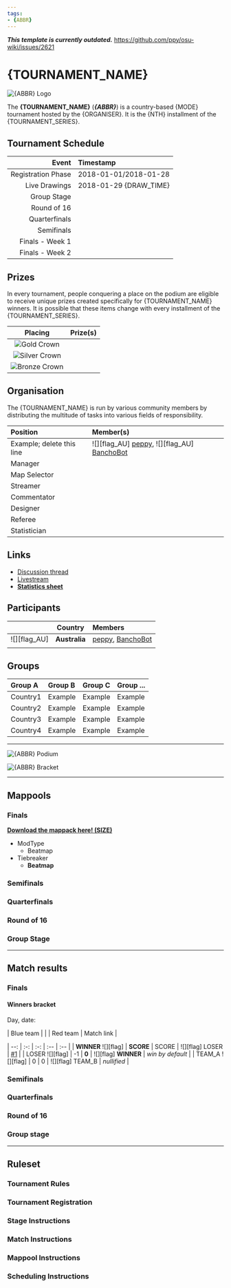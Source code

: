 ```yaml
---
tags:
- {ABBR}
---
```


***This template is currently outdated.*** <https://github.com/ppy/osu-wiki/issues/2621>

<!--
Find and replace those tags listed below with proper information, then delete this comment.
{TOURNAMENT_NAME} = tournament name
{MODE} = game mode
{ABBR} = abbreviation of the tournament name followed by its iteration/year occurence e.g. MWC 4K 2018
{ORGANISER} = organiser of the tournament
{NTH} = installment ordinal number
{TOURNAMENT_SERIES} = tournament name without its iteration suffix e.g. osu!mania 4K World Cup
{DRAW_TIME} = Live Drawings (Livestream) time for the tournament
{TOPIC_NUM} = forum thread number
{STATS_LINK} = link to overall statistics sheet (it should be a Google Drive link)
You will still need to fill other items such as tables, etc.
Use .png as a default format for images, since .jpg can't handle transparency.
Alongside this comment, remember to delete all comments across the article after you finish.
-->

# {TOURNAMENT_NAME}

![{ABBR} Logo](img/logo.png)

The **{TOURNAMENT_NAME}** (***{ABBR}***) is a country-based {MODE} tournament hosted by the {ORGANISER}. It is the {NTH} installment of the {TOURNAMENT_SERIES}.

## Tournament Schedule

| Event | Timestamp |
| --: | :-- |
| Registration Phase | 2018-01-01/2018-01-28 |
| Live Drawings | 2018-01-29 {DRAW_TIME} |
| Group Stage |  |
| Round of 16 |  |
| Quarterfinals |  |
| Semifinals |  |
| Finals - Week 1 |  |
| Finals - Week 2 |  |

<!-- Use YYYY-MM-DD Format for dates e.g. 2018-01-01
Use (HH:MM) format for {DRAW_TIME} e.g. (12:00 UTC)
 -->

## Prizes

In every tournament, people conquering a place on the podium are eligible to receive unique prizes created specifically for {TOURNAMENT_NAME} winners. It is possible that these items change with every installment of the {TOURNAMENT_SERIES}.

| Placing | Prize(s) |
| :-: | :-- |
| ![Gold Crown](/wiki/shared/GCrown.png "1st place") |  |
| ![Silver Crown](/wiki/shared/SCrown.png "2nd place") |  |
| ![Bronze Crown](/wiki/shared/BCrown.png "3rd place") |  |

## Organisation

The {TOURNAMENT_NAME} is run by various community members by distributing the multitude of tasks into various fields of responsibility.

| Position | Member(s) |
| :-- | :-- |
| Example; delete this line | ![][flag_AU] [peppy](https://osu.ppy.sh/users/2), ![][flag_AU] [BanchoBot](https://osu.ppy.sh/users/3) |
| Manager |  |
| Map Selector |  |
| Streamer |
| Commentator |  |
| Designer |
| Referee |
| Statistician |  |

## Links

- [Discussion thread](https://osu.ppy.sh/community/forums/topics/{TOPIC_NUM})
- [Livestream](https://www.twitch.tv/osulive)
- **[Statistics sheet]({STATS_LINK})**

## Participants

|  | Country | Members |
| :-: | :-: | :-- |
| ![][flag_AU] | **Australia** | [peppy](https://osu.ppy.sh/users/2), [BanchoBot](https://osu.ppy.sh/users/3) |
|  |  |  |

## Groups

| Group A | Group B | Group C | Group ... |
| :-- | :-- | :-- | :-- |
| Country1 | Example | Example | Example |
| Country2 | Example | Example | Example |
| Country3 | Example | Example | Example |
| Country4 | Example | Example | Example |

---------------------------

![{ABBR} Podium](img/podium.png)

![{ABBR} Bracket](img/bracket.png)

---------------------------

## Mappools

### Finals

**[Download the mappack here! (SIZE)](LINK)**

- ModType
  - Beatmap
- Tiebreaker
  - **Beatmap**

### Semifinals
### Quarterfinals
### Round of 16
### Group Stage

<!-- Tiebreaker beatmap must be bolded -->

--------------------------------

## Match results

### Finals

<!-- If the tournament is double-elimination: -->
#### Winners bracket

Day, date:

| Blue team | | | Red team | Match link |
<!-- For solo tournaments, replace table header with: | Player 1 | | | Player 2 | Match link | -->
| --: | :-: | :-: | :-- | :-- |
| **WINNER** ![][flag] | **SCORE** | SCORE | ![][flag] LOSER | [#1](MATCH_LINK) |
| LOSER ![][flag] | -1 <!-- It's convention to write "-1" for forfeits, but this isn't required --> | **0** | ![][flag] **WINNER** | *win by default* |
| TEAM_A ![][flag] | 0 | 0 | ![][flag] TEAM_B | *nullified* |

### Semifinals
### Quarterfinals
### Round of 16
### Group stage

---------------------------------

## Ruleset
<!-- For official tournaments it depends on game mode used -->
### Tournament Rules
### Tournament Registration
### Stage Instructions
### Match Instructions
### Mappool Instructions
### Scheduling Instructions

<!--
Add flag references here.
Use https://megaapplepi.github.io/flag-wiki-osu/ for usage of flag references.
 -->
